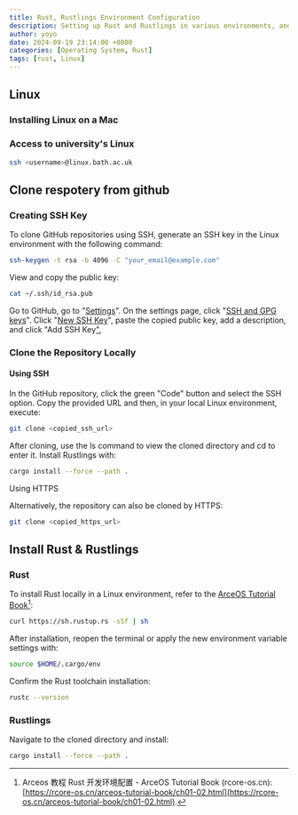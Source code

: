 ```yaml
---
title: Rust, Rustlings Environment Configuration
description: Setting up Rust and Rustlings in various environments, and via remote access.
author: yoyo
date: 2024-09-19 23:14:00 +0800
categories: [Operating System, Rust]
tags: [rust, Linux]
---
```


## Linux

### Installing Linux on a Mac

### Access to university's Linux

```bash
ssh <username>@linux.bath.ac.uk
```

## Clone respotery from github

### Creating SSH Key

To clone GitHub repositories using SSH, generate an SSH key in the Linux environment with the following command:

```bash
ssh-keygen -t rsa -b 4096 -C "your_email@example.com"
```

View and copy the public key:

```bash
cat ~/.ssh/id_rsa.pub
```

Go to GitHub, go to "<ins>Settings</ins>". On the settings page, click "<ins>SSH and GPG keys</ins>". Click "<ins>New SSH Key</ins>", paste the copied public key, add a description, and click "</ins>Add SSH Key<ins>".

### Clone the Repository Locally

#### Using SSH

In the GitHub repository, click the green "Code" button and select the SSH option. Copy the provided URL and then, in your local Linux environment, execute:

```bash
git clone <copied_ssh_url>
```

After cloning, use the ls command to view the cloned directory and cd to enter it. Install Rustlings with:

```bash
cargo install --force --path .
```

Using HTTPS

Alternatively, the repository can also be cloned by HTTPS:

```bash
git clone <copied_https_url>
```

## Install Rust & Rustlings

### Rust

To install Rust locally in a Linux environment, refer to the [ArceOS Tutorial Book](https://rcore-os.cn/arceos-tutorial-book/ch01-02.html)[^arceos]:

```bash
curl https://sh.rustup.rs -sSf | sh
```

After installation, reopen the terminal or apply the new environment variable settings with:

```bash
source $HOME/.cargo/env
```

Confirm the Rust toolchain installation:

```bash
rustc --version
```

### Rustlings

Navigate to the cloned directory and install:

```bash
cargo install --force --path .
```


[^arceos]:Arceos 教程 Rust 开发环境配置 - ArceOS Tutorial Book (rcore-os.cn): [https://rcore-os.cn/arceos-tutorial-book/ch01-02.html](https://rcore-os.cn/arceos-tutorial-book/ch01-02.html).

